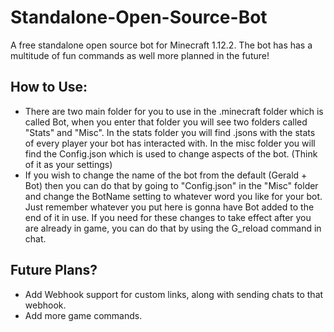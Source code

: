 # Standalone-Open-Source-Bot
A free standalone open source bot for Minecraft 1.12.2. The bot has has a multitude of fun commands as well more planned in the future!
## How to Use:
* There are two main folder for you to use in the .minecraft folder which is called Bot, when you enter that folder you will see two folders called "Stats" and "Misc". In the stats folder you will find .jsons with the stats of every player your bot has interacted with. In the misc folder you will find the Config.json which is used to change aspects of the bot. (Think of it as your settings)
* If you wish to change the name of the bot from the default (Gerald + Bot) then you can do that by going to "Config.json" in the "Misc" folder and change the BotName setting to whatever word you like for your bot. Just remember whatever you put here is gonna have Bot added to the end of it in use. If you need for these changes to take effect after you are already in game, you can do that by using the G_reload command in chat.
## Future Plans?
* Add Webhook support for custom links, along with sending chats to that webhook.
* Add more game commands.
